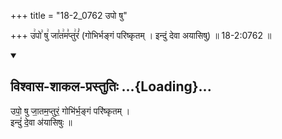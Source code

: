 +++
title = "18-2_0762 उपो षु"

+++
उ꣢पो꣣ षु꣢ जा꣣त꣢म꣣प्तु꣢रं꣣ (गोभिर्भङ्गं परिष्कृतम् । इन्दुं देवा अयासिषु) ॥ 18-2:0762 ॥

<div class="js_include" newlevelforh1="2" title="विश्वास-शाकल-प्रस्तुतिः" unfilled url="/vedAH_Rk/shAkalam/saMhitA/vishvAsa-prastutiH/09/061/13_upo_Shu.md">
<details open><summary><h2>विश्वास-शाकल-प्रस्तुतिः ...{Loading}...</h2></summary>


उपो॒ षु जा॒तम॒प्तुरं॒ गोभि॑र्भ॒ङ्गं परि॑ष्कृतम् ।  
इन्दुं॑ दे॒वा अ॑यासिषुः ॥

</details>
</div>